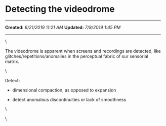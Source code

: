 Detecting the videodrome
========================

  -------------- ----------------------
  **Created:**   *6/21/2019 11:21 AM*
  **Updated:**   *7/8/2019 1:45 PM*
  -------------- ----------------------

\

The videodrome is apparent when screens and recordings are detected,
like glitches/repetitions/anomalies in the perceptual fabric of our
sensorial matrix.

\

Detect:

-   dimensional compaction, as opposed to expansion

-   detect anomalous discontinuities or lack of smoothness

\

\

 
